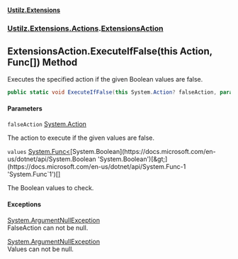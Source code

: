 #### [Ustilz.Extensions](index.md 'index')
### [Ustilz.Extensions.Actions](Ustilz.Extensions.Actions.md 'Ustilz.Extensions.Actions').[ExtensionsAction](Ustilz.Extensions.Actions.ExtensionsAction.md 'Ustilz.Extensions.Actions.ExtensionsAction')

## ExtensionsAction.ExecuteIfFalse(this Action, Func<bool>[]) Method

Executes the specified action if the given Boolean values are false.

```csharp
public static void ExecuteIfFalse(this System.Action? falseAction, params System.Func<bool>[] values);
```
#### Parameters

<a name='Ustilz.Extensions.Actions.ExtensionsAction.ExecuteIfFalse(thisSystem.Action,System.Func_bool_[]).falseAction'></a>

`falseAction` [System.Action](https://docs.microsoft.com/en-us/dotnet/api/System.Action 'System.Action')

The action to execute if the given values are false.

<a name='Ustilz.Extensions.Actions.ExtensionsAction.ExecuteIfFalse(thisSystem.Action,System.Func_bool_[]).values'></a>

`values` [System.Func&lt;](https://docs.microsoft.com/en-us/dotnet/api/System.Func-1 'System.Func`1')[System.Boolean](https://docs.microsoft.com/en-us/dotnet/api/System.Boolean 'System.Boolean')[&gt;](https://docs.microsoft.com/en-us/dotnet/api/System.Func-1 'System.Func`1')[[]](https://docs.microsoft.com/en-us/dotnet/api/System.Array 'System.Array')

The Boolean values to check.

#### Exceptions

[System.ArgumentNullException](https://docs.microsoft.com/en-us/dotnet/api/System.ArgumentNullException 'System.ArgumentNullException')  
FalseAction can not be null.

[System.ArgumentNullException](https://docs.microsoft.com/en-us/dotnet/api/System.ArgumentNullException 'System.ArgumentNullException')  
Values can not be null.